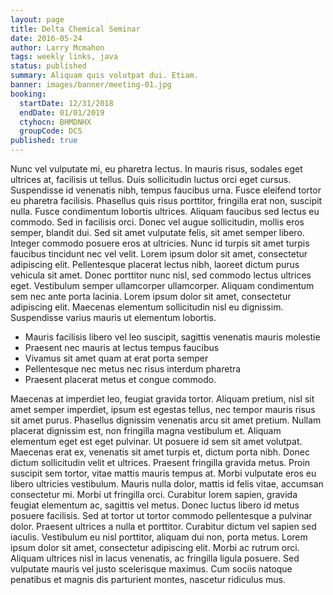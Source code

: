 ```yaml
---
layout: page
title: Delta Chemical Seminar
date: 2016-05-24
author: Larry Mcmahon
tags: weekly links, java
status: published
summary: Aliquam quis volutpat dui. Etiam.
banner: images/banner/meeting-01.jpg
booking:
  startDate: 12/31/2018
  endDate: 01/01/2019
  ctyhocn: BHMDNHX
  groupCode: DCS
published: true
---
```

Nunc vel vulputate mi, eu pharetra lectus. In mauris risus, sodales eget ultrices at, facilisis ut tellus. Duis sollicitudin luctus orci eget cursus. Suspendisse id venenatis nibh, tempus faucibus urna. Fusce eleifend tortor eu pharetra facilisis. Phasellus quis risus porttitor, fringilla erat non, suscipit nulla. Fusce condimentum lobortis ultrices. Aliquam faucibus sed lectus eu commodo. Sed in facilisis orci. Donec vel augue sollicitudin, mollis eros semper, blandit dui. Sed sit amet vulputate felis, sit amet semper libero. Integer commodo posuere eros at ultricies. Nunc id turpis sit amet turpis faucibus tincidunt nec vel velit. Lorem ipsum dolor sit amet, consectetur adipiscing elit.
Pellentesque placerat lectus nibh, laoreet dictum purus vehicula sit amet. Donec porttitor nunc nisl, sed commodo lectus ultrices eget. Vestibulum semper ullamcorper ullamcorper. Aliquam condimentum sem nec ante porta lacinia. Lorem ipsum dolor sit amet, consectetur adipiscing elit. Maecenas elementum sollicitudin nisl eu dignissim. Suspendisse varius mauris ut elementum lobortis.

* Mauris facilisis libero vel leo suscipit, sagittis venenatis mauris molestie
* Praesent nec mauris at lectus tempus faucibus
* Vivamus sit amet quam at erat porta semper
* Pellentesque nec metus nec risus interdum pharetra
* Praesent placerat metus et congue commodo.

Maecenas at imperdiet leo, feugiat gravida tortor. Aliquam pretium, nisl sit amet semper imperdiet, ipsum est egestas tellus, nec tempor mauris risus sit amet purus. Phasellus dignissim venenatis arcu sit amet pretium. Nullam placerat dignissim est, non fringilla magna vestibulum et. Aliquam elementum eget est eget pulvinar. Ut posuere id sem sit amet volutpat. Maecenas erat ex, venenatis sit amet turpis et, dictum porta nibh. Donec dictum sollicitudin velit et ultrices. Praesent fringilla gravida metus. Proin suscipit sem tortor, vitae mattis mauris tempus at. Morbi vulputate eros eu libero ultricies vestibulum. Mauris nulla dolor, mattis id felis vitae, accumsan consectetur mi. Morbi ut fringilla orci.
Curabitur lorem sapien, gravida feugiat elementum ac, sagittis vel metus. Donec luctus libero id metus posuere facilisis. Sed at tortor ut tortor commodo pellentesque a pulvinar dolor. Praesent ultrices a nulla et porttitor. Curabitur dictum vel sapien sed iaculis. Vestibulum eu nisl porttitor, aliquam dui non, porta metus. Lorem ipsum dolor sit amet, consectetur adipiscing elit. Morbi ac rutrum orci. Aliquam ultrices nisl in lacus venenatis, ac fringilla ligula posuere. Sed vulputate mauris vel justo scelerisque maximus. Cum sociis natoque penatibus et magnis dis parturient montes, nascetur ridiculus mus.

